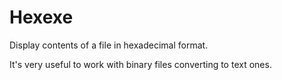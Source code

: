 # Hexexe
Display contents of a file in hexadecimal format.

It's very useful to work with binary files converting to text ones.

